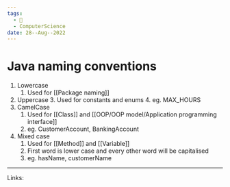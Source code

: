 ```yaml
---
tags:
  - 🌱
  - ComputerScience 
date: 28--Aug--2022
---
```


# Java naming conventions

1. Lowercase
    1. Used for [[Package naming]]
2. Uppercase
    3. Used for constants and enums
    4. eg. MAX_HOURS
3. CamelCase
    1. Used for [[Class]] and [[OOP/OOP model/Application programming interface]]
    2. eg. CustomerAccount, BankingAccount
4. Mixed case
    1. Used for [[Method]] and [[Variable]]
    2. First word is lower case and every other word will be capitalised
    3. eg. hasName, customerName

---
Links: 